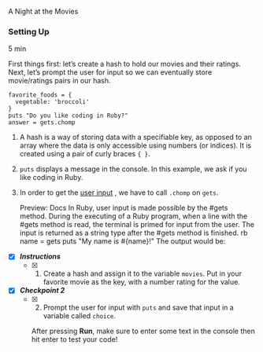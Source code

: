 A Night at the Movies

### Setting Up

5 min

First things first: let’s create a hash to hold our movies and their ratings. Next, let’s prompt the user for input so we can eventually store movie/ratings pairs in our hash.

```
favorite_foods = {
  vegetable: 'broccoli'
}
puts "Do you like coding in Ruby?"
answer = gets.chomp
```

1. A hash is a way of storing data with a specifiable key, as opposed to an array where the data is only accessible using numbers (or indices). It is created using a pair of curly braces `{ }`.
2. `puts` displays a message in the console. In this example, we ask if you like coding in Ruby.
3. In order to get the [user input](https://www.codecademy.com/resources/docs/ruby/user-input) , we have to call `.chomp` on `gets`.
    
    Preview: Docs In Ruby, user input is made possible by the #gets method. During the executing of a Ruby program, when a line with the #gets method is read, the terminal is primed for input from the user. The input is returned as a string type after the #gets method is finished. rb name = gets puts "My name is #{name}!" The output would be:
    
    

- [x] ***Instructions***
    - [x] 1. Create a hash and assign it to the variable `movies`. Put in your favorite movie as the key, with a number rating for the value.

- [x] ***Checkpoint 2***
    - [x] 2. Prompt the user for input with `puts` and save that input in a variable called `choice`.
    
	    After pressing **Run**, make sure to enter some text in the console then hit enter to test your code!